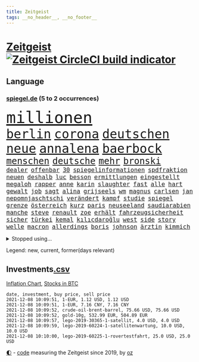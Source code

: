 ```yaml
---
title: Zeitgeist
tags: __no_header__, __no_footer__
---
```


# [Zeitgeist](https://oliz.io/zeitgeist/) [![Zeitgeist CircleCI build indicator](https://circleci.com/gh/ooz/zeitgeist.svg?style=shield)](https://circleci.com/gh/ooz/zeitgeist)

## Language

<h3><a href="https://www.spiegel.de" target="_blank">spiegel.de</a> (5 to 2 occurrences)</h3>
<p style="font-family:monospace">
<span style="font-size:32pt"><a href="news_links.html#millionen" class="current">millionen</a></span>
<br>
<span style="font-size:25pt"><a href="news_links.html#berlin" class="current">berlin</a></span>
<span style="font-size:25pt"><a href="news_links.html#corona" class="current">corona</a></span>
<span style="font-size:25pt"><a href="news_links.html#deutschen" class="current">deutschen</a></span>
<span style="font-size:25pt"><a href="news_links.html#neue" class="current">neue</a></span>
<span style="font-size:25pt"><a href="news_links.html#annalena" class="current">annalena</a></span>
<span style="font-size:25pt"><a href="news_links.html#baerbock" class="current">baerbock</a></span>
<br>
<span style="font-size:18pt"><a href="news_links.html#menschen" class="current">menschen</a></span>
<span style="font-size:18pt"><a href="news_links.html#deutsche" class="current">deutsche</a></span>
<span style="font-size:18pt"><a href="news_links.html#mehr" class="current">mehr</a></span>
<span style="font-size:18pt"><a href="news_links.html#bronski" class="new">bronski</a></span>
<br>
<span style="font-size:12pt"><a href="news_links.html#dealer" class="current">dealer</a></span>
<span style="font-size:12pt"><a href="news_links.html#offenbar" class="current">offenbar</a></span>
<span style="font-size:12pt"><a href="news_links.html#30" class="current">30</a></span>
<span style="font-size:12pt"><a href="news_links.html#spiegelinformationen" class="current">spiegelinformationen</a></span>
<span style="font-size:12pt"><a href="news_links.html#spdfraktion" class="current">spdfraktion</a></span>
<span style="font-size:12pt"><a href="news_links.html#neuen" class="current">neuen</a></span>
<span style="font-size:12pt"><a href="news_links.html#deshalb" class="current">deshalb</a></span>
<span style="font-size:12pt"><a href="news_links.html#luc" class="current">luc</a></span>
<span style="font-size:12pt"><a href="news_links.html#besson" class="new">besson</a></span>
<span style="font-size:12pt"><a href="news_links.html#ermittlungen" class="current">ermittlungen</a></span>
<span style="font-size:12pt"><a href="news_links.html#eingestellt" class="current">eingestellt</a></span>
<span style="font-size:12pt"><a href="news_links.html#megaloh" class="new">megaloh</a></span>
<span style="font-size:12pt"><a href="news_links.html#rapper" class="current">rapper</a></span>
<span style="font-size:12pt"><a href="news_links.html#anne" class="current">anne</a></span>
<span style="font-size:12pt"><a href="news_links.html#karin" class="current">karin</a></span>
<span style="font-size:12pt"><a href="news_links.html#slaughter" class="new">slaughter</a></span>
<span style="font-size:12pt"><a href="news_links.html#fast" class="current">fast</a></span>
<span style="font-size:12pt"><a href="news_links.html#alle" class="current">alle</a></span>
<span style="font-size:12pt"><a href="news_links.html#hart" class="current">hart</a></span>
<span style="font-size:12pt"><a href="news_links.html#gewalt" class="current">gewalt</a></span>
<span style="font-size:12pt"><a href="news_links.html#job" class="current">job</a></span>
<span style="font-size:12pt"><a href="news_links.html#sagt" class="current">sagt</a></span>
<span style="font-size:12pt"><a href="news_links.html#alina" class="new">alina</a></span>
<span style="font-size:12pt"><a href="news_links.html#grijseels" class="new">grijseels</a></span>
<span style="font-size:12pt"><a href="news_links.html#wm" class="current">wm</a></span>
<span style="font-size:12pt"><a href="news_links.html#magnus" class="current">magnus</a></span>
<span style="font-size:12pt"><a href="news_links.html#carlsen" class="current">carlsen</a></span>
<span style="font-size:12pt"><a href="news_links.html#jan" class="current">jan</a></span>
<span style="font-size:12pt"><a href="news_links.html#nepomnjaschtschi" class="current">nepomnjaschtschi</a></span>
<span style="font-size:12pt"><a href="news_links.html#verändert" class="current">verändert</a></span>
<span style="font-size:12pt"><a href="news_links.html#kampf" class="current">kampf</a></span>
<span style="font-size:12pt"><a href="news_links.html#studie" class="current">studie</a></span>
<span style="font-size:12pt"><a href="news_links.html#spiegel" class="current">spiegel</a></span>
<span style="font-size:12pt"><a href="news_links.html#grenze" class="current">grenze</a></span>
<span style="font-size:12pt"><a href="news_links.html#österreich" class="current">österreich</a></span>
<span style="font-size:12pt"><a href="news_links.html#kurz" class="current">kurz</a></span>
<span style="font-size:12pt"><a href="news_links.html#paris" class="current">paris</a></span>
<span style="font-size:12pt"><a href="news_links.html#neuseeland" class="current">neuseeland</a></span>
<span style="font-size:12pt"><a href="news_links.html#saudiarabien" class="current">saudiarabien</a></span>
<span style="font-size:12pt"><a href="news_links.html#manche" class="current">manche</a></span>
<span style="font-size:12pt"><a href="news_links.html#steve" class="current">steve</a></span>
<span style="font-size:12pt"><a href="news_links.html#renault" class="new">renault</a></span>
<span style="font-size:12pt"><a href="news_links.html#zoe" class="new">zoe</a></span>
<span style="font-size:12pt"><a href="news_links.html#erhält" class="current">erhält</a></span>
<span style="font-size:12pt"><a href="news_links.html#fahrzeugsicherheit" class="new">fahrzeugsicherheit</a></span>
<span style="font-size:12pt"><a href="news_links.html#sicher" class="current">sicher</a></span>
<span style="font-size:12pt"><a href="news_links.html#türkei" class="current">türkei</a></span>
<span style="font-size:12pt"><a href="news_links.html#kemal" class="new">kemal</a></span>
<span style="font-size:12pt"><a href="news_links.html#kılıçdaroğlu" class="new">kılıçdaroğlu</a></span>
<span style="font-size:12pt"><a href="news_links.html#west" class="current">west</a></span>
<span style="font-size:12pt"><a href="news_links.html#side" class="current">side</a></span>
<span style="font-size:12pt"><a href="news_links.html#story" class="current">story</a></span>
<span style="font-size:12pt"><a href="news_links.html#welle" class="current">welle</a></span>
<span style="font-size:12pt"><a href="news_links.html#macron" class="current">macron</a></span>
<span style="font-size:12pt"><a href="news_links.html#allerdings" class="current">allerdings</a></span>
<span style="font-size:12pt"><a href="news_links.html#boris" class="current">boris</a></span>
<span style="font-size:12pt"><a href="news_links.html#johnson" class="current">johnson</a></span>
<span style="font-size:12pt"><a href="news_links.html#ärztin" class="current">ärztin</a></span>
<span style="font-size:12pt"><a href="news_links.html#kimmich" class="current">kimmich</a></span>
</p>
<details>
<summary>Stopped using...</summary>
<p class="former" style="font-size:12pt">
klimawandels(413) reformen(413) torjäger(413) zeugen(413) angegriffen(412) ber(412) golf(412) profi(412) van(412) zusätzlich(412) 98(411) bayerische(411) hinweise(411) ludwig(411) madrid(411) mächtige(411) schlechten(411) strand(411) terroristen(411) walter(411) bochum(410) d(410) irland(410) juden(410) obama(410) pannen(410) regierungschefs(410) tom(410) unmut(410) verbindungen(410) verdächtiger(410) 16jährige(409) billionen(409) früh(409) langer(409) ließen(409) mittelfeldspieler(409) mysteriöse(409) spielraum(409) umfeld(409) urlauber(409) versuchten(409) akt(408) boeing(408) flugzeug(408) gewaltig(408) großes(408) messerattacke(408) paul(408) radikal(408) schadet(408) september(408) tatverdächtige(408) äthiopien(408) 2015(407) 42(407) augenzeugen(407) benennt(407) for(407) gefährdet(407) genannt(407) gipfel(407) mali(407) tobt(407) achtelfinale(406) andré(406) bereich(406) einziges(406) goretzka(406) greta(406) rechtsextremismus(406) saisonsieg(406) schwangerschaft(406) streiks(406) thunberg(406) becker(405) beschwerden(405) entgegen(405) fallzahlen(405) flaschen(405) geschäft(405) hass(405) kaputt(405) lebte(405) leer(405) mahnt(405) nordsee(405) 180(404) ausgleich(404) autor(404) bestimmt(404) gegenteil(404) haken(404) höchst(404) iranische(404) medikament(404) passanten(404) regisseurin(404) stich(404) verbringen(404) verdienen(404) überlebenden(404) aufhebung(403) august(403) beleidigung(403) fühlen(403) gesprengt(403) irans(403) nahezu(403) nigeria(403) umweltministerin(403) weltverband(403) überwunden(403) 2016(402) barack(402) betrugs(402) bodo(402) dementiert(402) dienen(402) h(402) internen(402) julia(402) manuel(402) moore(402) oberste(402) party(402) planeten(402) ramelow(402) rom(402) staats(402) stoppte(402) theater(402) ultimatum(402) unterstützer(402) zustand(402) zuversicht(402) dringend(401) durften(401) erfolgreicher(401) mieter(401) niederlagen(401) raketen(401) rassistische(401) raten(401) roman(401) stürmer(401) tschechien(401) weite(401) wälder(401) zivilisten(401) annehmen(400) eishockey(400) erschütterte(400) gebiet(400) netanyahu(400) unterlag(400) vertrauen(400) verzweiflung(400) väter(400) woher(400) 48(399) dachte(399) e(399) entscheidende(399) grundlage(399) parteifreunde(399) pflanzen(399) rekordmeister(399) unterliegt(399) hund(398) lüge(398) opfers(398) psychische(398) rafael(398) unterzahl(398) verfolgt(398) wirtschaftlichen(398) yorks(398) armut(397) distanziert(397) dämpfer(397) entscheidenden(397) gesetze(397) lügen(397) negativen(397) wies(397) 10(396) endgültige(396) kürzlich(396) motiv(396) therapie(396) wähler(396) attentäter(395) aufbauen(395) aufklären(395) bewegen(395) bgh(395) design(395) rivale(395) traum(395) update(395) verabreicht(395) beschuldigt(394) brutal(394) franzosen(394) siege(394) sven(394) 32jährige(393) enden(393) monatelangen(393) demokratischen(392) solange(392) ursprung(392) bürgermeisterin(391) gestürzt(391) juristisch(391) love(391) wahrscheinlich(391) wirtschaftliche(391) überstanden(391) gästen(390) em(389) emissionen(389) sturgeon(389) zurückhaltend(389) beschränkungen(388) erfindung(388) raab(388) tiefen(388) alexandra(386) betrifft(386) konkrete(386) letztes(386) schriftsteller(386) del(385) wusste(385) überschritten(385) festival(384) garten(384) warm(384) rückstand(383) eingreifen(382) erweist(382) fortsetzung(382) offenbart(382) zukünftig(382) eilantrag(381) riskant(381) rollt(381) stress(381) diversität(380) erkranken(380) wohnort(380) 76(379) erstochen(379) gelingen(379) vorteile(379) bewusst(378) hafen(378) trauert(377) heutigen(376) unterschrieben(376) abhängig(375) anlegen(375) wrack(375) provoziert(374) teilt(374) ältere(374) betreibt(373) bedienen(372) ernährung(372) möglichkeiten(372) vermieter(372) dauert(371) klasse(371) karten(370) diana(369) trauma(369) vorschriften(369) strafbar(368) afrikas(367) hype(367) laschets(367) schritten(367) koalitionspartner(366) kylian(366) andrew(365) guatemala(364) lockerungen(363) erfolgreichen(362) ermordete(362) athletinnen(361) youtuber(361) abiy(360) tigray(360) weitreichende(360) diesjährigen(358) pentagon(358) susanne(357) drohne(355) kenia(355) baldige(354) absurd(353) empfänger(353) inseln(353) ussängerin(351) engen(350) csupolitiker(349) heizen(349) rolf(349) marine(347) wmtitel(347) regelmäßig(343) ärgern(343) impfzentren(342) gelangt(341) vereins(340) bizarre(338) berühmtesten(336) hinterbliebene(335) erben(333) handgranate(332) morrison(332) brutalen(329) marokko(327) abhilfe(326) matt(326) spitzengespräch(326) naomi(325) ehrt(324) kz(322) lücken(320) sms(320) trocken(316) großvater(313) serviert(309) nachrichtenagentur(306) medizinischen(304) fragwürdigen(301) windows(301) höheres(299) währung(299) eigentliche(296) franken(296) singen(294) zwingend(294) verleumdung(291) entsprechenden(287) schiebt(286) lehrerin(284) neonazis(284) passagier(281) nationalpark(280) afghanistans(279) anfeindungen(277) entzogen(275) seen(274) wetters(273) militärputsch(271) austausch(269) josef(267) angriffs(266) turbulenzen(264) unverletzt(262) hochrechnungen(261) konfliktberaterin(261) wawrzinek(261) protestaktion(259) fängt(257) ruin(256) portugals(255) nachsehen(254) tvstar(253) ständige(252) verantwortliche(249) einrichtung(247) untermauert(246) doppelte(243) adams(242) politikern(242) zusammengebrochen(239) gerd(238) marihuana(237) übersetzen(237) beerben(236) dingen(227) herausragende(227) angebote(226) bundesstaaten(225) kürzester(225) halbinsel(224) sophia(224) forscht(223) moderation(223) belegschaft(220) joseph(219) spannende(219) aufreger(216) nordmazedonien(214) neuerdings(212) vereinigung(212) rückzahlung(211) weltgrößten(210) willkommen(210) mindeststeuer(209) eile(208) pcrtests(208) afghanistanabzug(206) interessen(206) militärische(204) mbappé(200) messerangriff(198) springreiten(198) millionensumme(196) etlichen(194) konzernen(194) notwendigen(194) stolpert(193) auseinandersetzen(192) nördlich(192) lediglich(190) oldenburg(190) rebellen(190) handys(189) ungeliebten(189) zugesagt(189) beworfen(187) oslo(187) usverteidigungsministerium(187) abgegeben(186) geknackt(185) nsu(184) produkt(184) schwule(184) windhorst(184) gestohlene(180) romane(180) benötigt(179) mangelwirtschaft(178) betreiberfirma(176) heizkosten(176) israelischer(176) elternteil(174) sahen(174) eingeladen(172) exnationalspieler(171) sohns(171) spiegelreporter(171) luisa(170) gewohnheiten(169) hackergruppe(169) hummels(169) lehren(168) tarifkonflikt(168) älterer(168) eingenommen(166) individuelle(165) 220(163) court(163) osaka(163) supreme(163) agüero(162) gepostet(162) atomprogramm(161) begnügen(161) bennett(160) bezichtigt(160) angeblichem(159) ausgestellt(159) bauernhof(159) geflüchteter(159) gezeichnet(159) tarife(158) entstand(157) jacht(157) naftali(157) verbrecher(157) morden(156) berge(155) umfassende(155) analysieren(154) biss(154) linker(154) 27jährige(153) gescheiterten(153) abstände(150) dhl(150) pille(150) deltavariante(149) k(149) morgens(149) terroranschlag(148) 16000(147) aufzunehmen(147) schalten(147) vwchef(147) adac(146) dienste(146) entfallen(146) geheimer(146) ohrfeige(146) historischem(145) differenzen(144) gerichtet(144) ausgeht(143) korsika(143) 350000(142) coronaausbrüchen(142) fern(142) rezo(142) schwangeren(142) täters(142) ungeklärten(142) überraschungsteam(142) abgerufen(141) sowjetunion(141) airport(140) geschichtepodcast(140) wale(140) aufgeflogen(139) europol(139) handlungsbedarf(139) kreative(139) schwache(139) usmarine(139) zusammengestoßen(139) absolviert(138) fazit(138) fußballfans(138) ruiniert(138) 2005(137) andauernde(137) anteile(137) kilogramm(137) entwicklungsminister(136) uss(136) eingriff(135) glaube(135) infrastrukturpaket(135) rennt(135) geliebt(134) kalte(134) verfehlen(134) ahmed(133) bay(133) friedensnobelpreisträger(133) siebte(133) 500000(132) tour(132) white(132) georgien(131) vierjährige(131) 24jährige(130) ausgerückt(130) australischen(130) enttäuschte(130) finanzministerium(129) haie(129) tanklaster(129) nevada(128) thomalla(128) festgehalten(127) floh(127) tragisches(127) cartoonisten(126) coronastrategie(125) zentren(125) daxkonzerne(124) podolski(124) 1997(123) danyal(123) geldstrafen(123) legten(123) ansteckenden(122) schottischen(122) bezweifelt(121) rar(121) zögert(121) abtreibungsgesetz(120) mädchens(120) bliebe(119) dfbpokals(119) signalwirkung(119) amsterdamer(118) crown(118) knie(117) leblos(117) vollständige(117) brasilianischen(116) helfern(116) bezieht(115) entwicklungsländer(115) identitätspolitik(114) rohstoff(114) aushalten(113) deutschpolnischen(113) g20staaten(113) flutopfer(111) funktionär(111) gefüllte(111) tennisturnier(110) hängepartie(109) erbittert(108) islamische(108) timing(108) wahlniederlage(108) geldern(107) gerichts(107) kostenlosen(107) sportart(107) versäumt(107) dächern(106) notfall(106) pegasus(106) verringerter(106) dienstagmorgen(105) nicole(105) götze(104) unsichtbar(104) abgeschafft(103) baseball(103) deutschpolnische(103) dune(103) sportlerin(103) tv+(103) unerwarteten(103) zerschlagen(103) bahnstrecke(102) duo(102) analysten(101) auslandsvertretung(101) candy(101) türkischer(101) vertreibung(101) dörfer(100) erkenntnissen(100) wiedereröffnet(100) besitzen(99) eilig(99) bewahrt(98) exil(98) frauenleiche(98) navy(98) niger(98) norddeutschland(98) revier(98) bandenkriminalität(97) bibliothek(97) ersetzt(97) kostenloser(97) querdenkerdemo(97) achte(96) auftragsbücher(96) besatzung(96) popkultur(96) vergleichen(96) versammeln(96) 35jähriger(95) abwesenheit(95) achtzigerjahren(95) weinflaschen(95) benedikt(94) jenseits(94) publik(94) bahnübergang(93) strafrechtliche(93) usbotschaft(93) athletin(92) fünfkampf(92) heinz(92) kohlekraftwerk(92) reiten(92) 1992(91) drittimpfungen(91) lina(91) linksextremistin(91) marschierten(91) beachvolleyballerin(90) ei(90) geeignet(90) helene(90) portrait(90) verkehrsministerium(90) verzockt(90) 15grad(89) anhaltenden(89) ankommen(89) spreche(89) 190(88) annika(88) emilio(88) gerissen(88) herauskommen(88) pferden(88) schleu(88) tankschiff(88) urteils(88) verließen(88) galaxy(87) mieterhaushalt(87) plakate(87) seehofers(87) achtet(86) mordprozess(86) reinhardt(86) schmecken(86) treibhausgase(86) zwielicht(86) aufsichtsrat(85) care(85) pcrtest(85) umweltminister(85) asteroid(84) büchern(84) chappatte(84) container(84) masarischarif(84) norwich(84) spritpreis(84) standorte(84) terroristischer(84) trainerin(84) wahrscheinlicher(84) 05(83) autobahnparkplatz(83) börsenkurse(83) einschlug(83) koranschule(83) uwe(83) verdreht(83) absturzstelle(82) britin(82) klammern(82) mobbing(82) fische(81) fluggäste(81) gewidmet(81) groningen(81) hochfahren(81) liebsten(81) nationalkonservative(81) topstürmer(81) beate(80) erfindet(80) ergeht(80) flip(80) händen(80) innig(80) kommerzielle(80) pompeji(80) ussoldaten(80) zombie(80) tauben(79) dessauer(78) jalloh(78) king(78) kritischen(78) meeresschutzgebiet(78) oury(78) polizeizelle(78) schutzzone(78) städtchen(78) willkommener(78) yassin(78) ölkonzerne(78) befürchtungen(77) dargestellt(77) eingeschätzt(77) einmarsch(77) uskonzern(77) wilke(77) zschäpe(77) afroamerikaner(76) bedrohten(76) diplomat(76) drach(76) reemtsmaentführer(76) trucker(76) verordnung(76) orlando(75) 1956(74) glücksfall(74) mccartney(74) schiedsrichterassistent(74) talibanherrschaft(74) vermeidbare(74) warmlaufen(74) aufzugeben(73) essays(73) geldentwertung(73) großartig(73) missglückte(73) talibanführer(73) untertreibung(73) überschätzen(73) attraktiv(72) bunte(72) delay(72) ernten(72) generellen(72) größenwahn(72) kos(72) musikerin(72) thuram(72) ärztevertreter(72) 51jähriger(71) abgefragt(71) stadtrivalen(71) 90000(70) bildungsnewsletter(70) indonesische(70) rüsten(70) spiegelbildungsnewsletter(70) zugverkehr(70) auffrischimpfungen(69) bekenntnis(69) entführer(69) jonas(69) sexismusvorwürfen(69) tabellenende(69) cash(68) ligue(68) toilette(68) diebe(67) kneipen(67) linkenpolitikerin(67) mittelfristig(67) nachbarländer(67) natürlichen(67) neuartige(67) spdkanzlerkandidaten(67) anzukommen(66) mieterbund(66) saleh(66) sierra(66) stalin(66) unosicherheitsrates(66) verschwörungstheoretiker(66) abtreibungsrecht(65) berauschend(65) beschlossenen(65) brix(65) christ(65) janneke(65) lose(65) meeresspiegel(65) raketenangriff(65) whistleblowerin(65) zweitgrößte(65) cduführung(64) comebacks(64) nachzugeben(64) volksentscheid(64) westafrikanischen(64) anrufen(63) beerbt(63) hoffmann(63) liebling(63) mittagessen(63) petković(63) schnelles(63) ahmaud(62) arbery(62) gastarbeiter(62) ohr(62) oppositionspolitiker(62) militärübungen(61) angeführt(60) oberster(60) prophet(60) rechnerisch(60) twitternutzer(60) zusehen(60) antwortete(59) bürgerkriegs(59) eklasse(59) irakischen(59) linienbusse(59) feststellen(58) samar(58) sima(58) spiegelredakteurin(58) bitcoins(57) einigt(57) jüdischen(57) trecker(57) verlage(57) vorenthalten(57) walross(57) weitergeben(57) widersprüchlich(57) dreijähriger(56) michail(56) spektakuläres(56) terodde(56) überfallen(56) außerplanmäßige(55) beeinträchtigung(55) bizarrer(55) exklub(55) höre(55) piaggio(55) sir(55) umstände(55) ajax(54) auszubildende(54) coronaausbrüche(54) erderhitzung(54) hell(54) prosieben(54) rituale(54) schleppend(54) absicht(53) bedrängnis(53) beschrieb(53) ehrgeiz(53) einflussreichsten(53) floyd(53) gefehlt(53) grafiken(53) historisches(53) wiegelt(53) auflage(52) gestorbener(52) höchststrafe(52) kommunalwahl(52) renten(52) umweltaktivisten(52) zerrissen(52) abgaben(51) beschlagnahmen(51) bezüge(51) dschihadisten(51) rentnerinnen(51) umsatteln(51) 1991(50) aktienkurs(50) direktmandat(50) drohnenangriff(50) engagierte(50) interessantesten(50) knox(50) lagos(50) landesteil(50) neunzigern(50) chruschtschow(49) giuffre(49) hidalgo(49) stalins(49) studienwerks(49) uneinheitlichen(49) verkehrsmittel(49) austrocknet(48) brexitvertrag(48) kanarischen(48) nordirlandprotokoll(48) rooney(48) viermalige(48) coronapass(47) fassaden(47) gehweg(47) hasses(47) inhaftierte(47) klum(47) azubischerze(46) enttarnt(46) gefangenschaft(46) großspender(46) kutter(46) methanpakt(46) stritt(46) zurückzuholen(46) 4200(45) bedürfnisse(45) geldsorgen(45) gier(45) hobby(45) kampagnen(45) studienergebnisse(45) vorräte(45) zerquetscht(45) 26jährige(44) heidi(44) redet(44) ubootabkommen(44) verirrt(44) wählerinnen(44) cumbre(43) fridays(43) future(43) impfpässen(43) kinderpornografisches(43) pendlerpauschale(43) spritpreise(43) vieja(43) akkord(42) coparteichef(42) coronaneuinfektionen(42) mailänder(42) profifußball(42) wohnungskonzerne(42) zurückgehalten(42) accounts(41) ausweitung(41) einhaltung(41) eisen(41) lille(41) meme(41) osc(41) schlangen(41) tagebau(41) beine(40) bundesinnenminister(40) expolizist(40) fernseher(40) geplatzten(40) wichtiges(40) diskussionsbedarf(39) dumm(39) edwards(39) fußballverband(39) traditionsklub(39) berlinbrandenburg(38) beschwerlich(38) erwerb(38) fügen(38) georgiens(38) mitwirken(38) nutzern(38) rathaus(38) saakaschwili(38) verschüttet(38) bedrohte(37) co₂preises(37) erasmus(37) erregte(37) hannah(37) abgeordnetenhaus(36) bettina(36) brisanten(36) ecstasy(36) garzweiler(36) kohleabbau(36) rheinischen(36) schwangerschaftsabbrüchen(36) tribunal(36) videotest(36) efootball(35) fußballsimulation(35) klägerin(35) konami(35) sonntagmorgen(35) verrückten(35) yahoo(35) evangelische(34) fachkräften(34) milan(34) züchtet(34) pferderennen(33) rekonstruiert(33) revival(33) 007(32) atomuboot(32) glassplitter(32) immobilienfirma(32) lieferproblemen(32) linkenpolitiker(32) messenger(32) parallel(32) usgeheimdienst(32) zertifikat(32) asylbewerber(31) prominenteste(31) stier(31) studiert(31) äthiopiens(31) außenpolitiker(30) facebookwhistleblowerin(30) haugen(30) klimaforscher(30) ludwigshafen(30) mächtiger(30) reisender(30) sklaven(30) unzufriedenheit(30) werneke(30) fußballspiel(29) herauskam(29) korruptionsstaatsanwaltschaft(29) vorentscheidung(29) wksta(29) 187(28) ampelsondierungen(28) erschossenen(28) größtem(28) kzwachmann(28) sachsenhausen(28) signale(28) unbeholfen(28) verwiesen(28) argumenten(27) bürgertests(27) einreiseverbot(27) hauptstadtflughafen(27) mats(27) polina(27) roms(27) shanghai(27) umfasst(27) wachmann(27) zutrauen(27) bayernspieler(26) blase(26) datenleak(26) hüterin(26) leak(26) nullcovidstrategie(26) 46jähriger(25) absenken(25) beethoven(25) missbrauchsskandal(25) portal(25) wirtschaftsforscher(25) zähem(25) alarmierte(24) exwirecardchef(24) gap(24) initiativen(24) klimasünder(24) korruptionsaffäre(24) nobelpreiskomitee(24) registrierten(24) sally(24) bestehe(23) gesellschaftspolitik(23) joker(23) minder(23) sportlicher(23) ungewöhnliche(23) ware(23) ausweiten(22) fiona(22) laschetnachfolge(22) pessimistischer(22) wiese(22) 85jährige(21) comedian(21) deutung(21) nordirischen(21) spielzeug(21) stab(21) vorschau(21) wochenrückschau(21) bundesvorstand(20) gabriella(20) geheimdienste(20) kulturen(20) landesregierungen(20) schülerin(20) verwundert(20) zusammenstöße(20) affentheater(19) ambitionen(19) arbeitsgruppen(19) gerhart(19) zusammenprall(19) bayernprofi(18) republikanischen(18) schiitische(18) series(18) verkleideter(18) wahlpannen(18) 142(17) co₂abgabe(16) g20(16) pochen(16) todeszahlen(16) akzeptanz(15) groteske(15) pankow(15) toxisch(15) zollt(15) brei(14) bundesligapartie(14) ewiges(14) handballbundesliga(14) landesparteitag(14) lgbtqaktivisten(14) magic(14) porträtiert(14) solarenergie(14) coronamedikament(13) mexikostadt(13) treibende(13) verfärbte(13) verschluss(13) vorfällen(13) zentralbanken(13) ausreichenden(12) geschassten(12) halloween(12) playstation(12) weichen(12) abzocken(11) defekt(11) erwägung(11) raumschiff(11)
</p>
</details>
<p>Legend: <span class="new">new</span>, <span class="current">current</span>, <span class="former">former(days relevant)</span></p>

## Investments[.csv](investments.csv)

[Inflation Chart](https://inflationchart.com),
[Stocks in BTC](https://stonksinbtc.xyz/)

```
date, investment, buy price, sell price
2021-12-08 10:09:51, 1-EUR, 1.12 USD, 1.12 USD
2021-12-08 10:09:51, 1-EUR, 7.16 CNY, 7.16 CNY
2021-12-08 10:09:52, crude-oil-brent-barrel, 75.66 USD, 75.66 USD
2021-12-08 10:09:52, gold-10g, 532.99 EUR, 504.89 EUR
2021-12-08 10:09:57, lego-2019-30365-1-satellit, 4.0 USD, 4.0 USD
2021-12-08 10:09:59, lego-2019-60224-1-satellitenwartung, 10.0 USD, 10.0 USD
2021-12-08 10:10:00, lego-2019-60225-1-rovertestfahrt, 25.0 USD, 25.0 USD
```

<footer>
<a href="javascript:toggleTheme()" class="nav">🌓</a>
- <a href="https://github.com/ooz/zeitgeist">code</a> measuring the Zeitgeist since 2019, by <a href="https://oliz.io">oz</a>
</footer>
